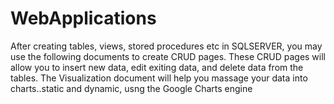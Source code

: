 # WebApplications
After creating tables, views, stored procedures etc in SQLSERVER, you may use the following documents to create CRUD pages.
These CRUD pages will allow you to insert new data, edit exiting data, and delete data from the tables.
The Visualization document will help you massage your data into charts..static and dynamic, usng the Google Charts engine
